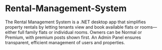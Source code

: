 # Rental-Management-System
The Rental Management System is a .NET desktop app that simplifies property rentals by letting tenants view and book available flats or rooms—either full family flats or individual rooms. Owners can be Normal or Premium, with premium posts shown first. An Admin Panel ensures transparent, efficient management of users and properties.
